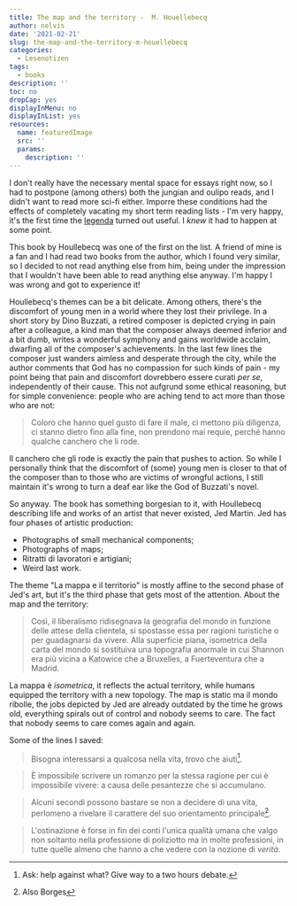 ```yaml
---
title: The map and the territory -  M. Houellebecq
author: nelvis
date: '2021-02-21'
slug: the-map-and-the-territory-m-houellebecq
categories:
  - Lesenotizen
tags:
  - books
description: ''
toc: no
dropCap: yes
displayInMenu: no
displayInList: yes
resources:
  name: featuredImage
  src: ''
  params:
    description: ''
---
```


I don't really have the necessary mental space for essays right now, so I had to postpone (among others) both the jungian and oulipo reads, and I didn't want to read more sci-fi either. Imporre these conditions had the effects of completely vacating my short term reading lists - I'm very happy, it's the first time the [legenda](https://naelvis.github.io/refactored-happiness/post/legenda/) turned out useful. I *knew* it had to happen at some point.

This book by Houllebecq was one of the first on the list. A friend of mine is a fan and I had read two books from the author, which I found very similar, so I decided to not read anything else from him, being under the impression that I wouldn't have been able to read anything else anyway. I'm happy I was wrong and got to experience it!

Houllebecq's themes can be a bit delicate. Among others, there's the discomfort of young men in a world where they lost their privilege. In a short story by Dino Buzzati, a retired composer is depicted crying in pain after a colleague, a kind man that the composer always deemed inferior and a bit dumb, writes a wonderful symphony and gains worldwide acclaim, dwarfing all of the composer's achievements. In the last few lines the composer just wanders aimless and desperate through the city, while the author comments that God has no compassion for such kinds of pain - my point being that pain and discomfort dovrebbero essere curati *per se*, independently of their cause. This not aufgrund some ethical reasoning, but for simple convenience: people who are aching tend to act more than those who are not:
> Coloro che hanno quel gusto di fare il male, ci mettono più diligenza, ci stanno dietro fino alla fine, non prendono mai requie, perché hanno qualche canchero che li rode.

Il canchero che gli rode is exactly the pain that pushes to action. So while I personally think that the discomfort of (some) young men is closer to that of the composer than to those who are victims of wrongful actions, I still maintain it's wrong to turn a deaf ear like the God of Buzzati's novel.

So anyway. The book has something borgesian to it, with Houllebecq describing life and works of an artist that never existed, Jed Martin. Jed has four phases of artistic production:
* Photographs of small mechanical components;
* Photographs of maps;
* Ritratti di lavoratori e artigiani;
* Weird last work.

The theme "La mappa e il territorio" is mostly affine to the second phase of Jed's art, but it's the third phase that gets most of the attention. About the map and the territory:
> Così, il liberalismo ridisegnava la geografia del mondo in funzione delle attese della clientela, si spostasse essa per ragioni turistiche o per guadagnarsi da vivere. Alla superficie piana, isometrica della carta del mondo si sostituiva una topografia anormale in cui Shannon era più vicina a Katowice che a Bruxelles, a Fuerteventura che a Madrid.

La mappa è *isometrica*, it reflects the actual territory, while humans equipped the territory with a new topology. The map is static ma il mondo ribolle, the jobs depicted by Jed are already outdated by the time he grows old, everything spirals out of control and nobody seems to care. The fact that nobody seems to care comes again and again.

Some of the lines I saved:
> Bisogna interessarsi a qualcosa nella vita, trovo che aiuti[^1].

> È impossibile scrivere un romanzo per la stessa ragione per cui è impossibile vivere: a causa delle pesantezze che si accumulano.

> Alcuni secondi possono bastare se non a decidere di una vita, perlomeno a rivelare il carattere del suo orientamento principale[^2].

> L'ostinazione è forse in fin dei conti l'unica qualità umana che valgo non soltanto nella professione di poliziotto ma in molte professioni, in tutte quelle almeno che hanno a che vedere con la nozione di *verità*.

[^1]: Ask: help against what? Give way to a two hours debate.
[^2]: Also Borges
